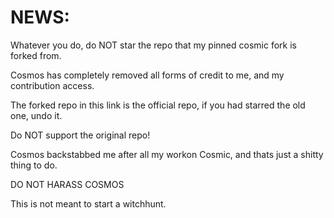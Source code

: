 # NEWS:

Whatever you do, do NOT star the repo that my pinned cosmic fork is forked from. 

Cosmos has completely removed all forms of credit to me, and my contribution access.

The forked repo in this link is the official repo, if you had starred the old one, undo it.

Do NOT support the original repo!

Cosmos backstabbed me after all my workon Cosmic, and thats just a shitty thing to do.

DO NOT HARASS COSMOS

This is not meant to start a witchhunt.



